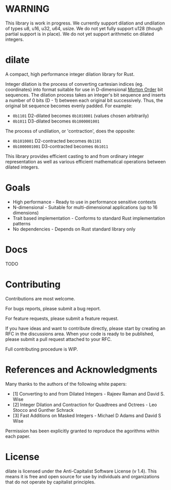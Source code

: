 # WARNING
This library is work in progress. We currently support dilation and undilation of types u8, u16, u32, u64, usize. We do not yet fully support u128 (though partial support is in place). We do not yet support arithmetic on dilated integers.

# dilate
A compact, high performance integer dilation library for Rust.

Integer dilation is the process of converting cartesian indices (eg. coordinates) into format suitable for use in D-dimensional [Morton Order](https://en.wikipedia.org/wiki/Z-order_curve) bit sequences. The dilation process takes an integer's bit sequence and inserts a number of 0 bits (D - 1) between each original bit successively. Thus, the original bit sequence becomes evenly padded. For example:
* `0b1101` D2-dilated becomes `0b1010001` (values chosen arbitrarily)
* `0b1011` D3-dilated becomes `0b1000001001`

The process of undilation, or 'contraction', does the opposite:
* `0b1010001` D2-contracted becomes `0b1101`
* `0b1000001001` D3-contracted becomes `0b1011`

This library provides efficient casting to and from ordinary integer representation as well as various efficient mathematical operations between dilated integers.

# Goals
* High performance - Ready to use in performance sensitive contexts
* N-dimensional - Suitable for multi-dimensional applications (up to 16 dimensions)
* Trait based implementation - Conforms to standard Rust implementation patterns
* No dependencies - Depends on Rust standard library only

# Docs
TODO

# Contributing
Contributions are most welcome.

For bugs reports, please submit a bug report.

For feature requests, please submit a feature request.

If you have ideas and want to contribute directly, please start by creating an RFC in the discussions area.
When your code is ready to be published, please submit a pull request attached to your RFC.

Full contributing procedure is WIP.

# References and Acknowledgments
Many thanks to the authors of the following white papers:
* [1] Converting to and from Dilated Integers - Rajeev Raman and David S. Wise
* [2] Integer Dilation and Contraction for Quadtrees and Octrees - Leo Stocco and Gunther Schrack
* [3] Fast Additions on Masked Integers - Michael D Adams and David S Wise

Permission has been explicitly granted to reproduce the agorithms within each paper.

# License

dilate is licensed under the Anti-Capitalist Software License (v 1.4). This means it is free and open source for use by individuals and organizations that do not operate by capitalist principles.
